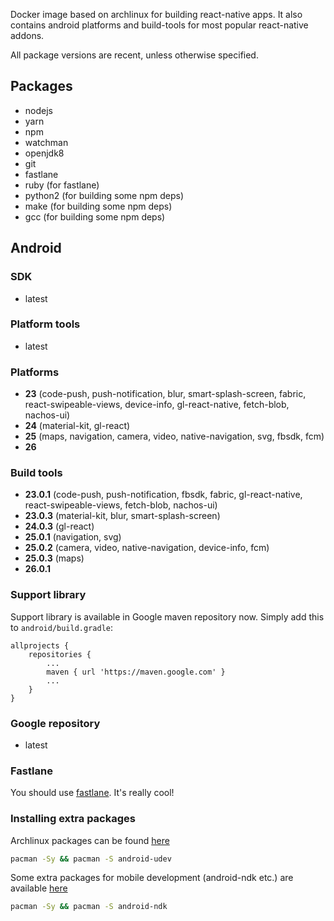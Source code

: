 Docker image based on archlinux for building react-native apps. It also contains
android platforms and build-tools for most popular react-native addons. 

All package versions are recent, unless otherwise specified.

## Packages

- nodejs
- yarn
- npm
- watchman
- openjdk8
- git
- fastlane
- ruby (for fastlane)
- python2 (for building some npm deps)
- make (for building some npm deps)
- gcc (for building some npm deps)

## Android

### SDK

- latest

### Platform tools

- latest

### Platforms

- **23** (code-push, push-notification, blur, smart-splash-screen, fabric,
react-swipeable-views, device-info, gl-react-native, fetch-blob, nachos-ui)
- **24** (material-kit, gl-react)
- **25** (maps, navigation, camera, video, native-navigation, svg, fbsdk, fcm)
- **26**

### Build tools

- **23.0.1** (code-push, push-notification, fbsdk, fabric, gl-react-native,
react-swipeable-views, fetch-blob, nachos-ui)
- **23.0.3** (material-kit, blur, smart-splash-screen)
- **24.0.3** (gl-react)
- **25.0.1** (navigation, svg)
- **25.0.2** (camera, video, native-navigation, device-info, fcm)
- **25.0.3** (maps)
- **26.0.1**

### Support library

Support library is available in Google maven repository now. Simply add this
to `android/build.gradle`:
```
allprojects {
    repositories {
        ...
        maven { url 'https://maven.google.com' }
        ...
    }
}
```

### Google repository

- latest

### Fastlane

You should use [fastlane](https://fastlane.tools/). It's really cool!

### Installing extra packages

Archlinux packages can be found [here](https://www.archlinux.org/packages/)
```bash
pacman -Sy && pacman -S android-udev
```

Some extra packages for mobile development (android-ndk etc.) are available
[here](https://keybase.pub/farwayer/arch/mobile/)
```bash
pacman -Sy && pacman -S android-ndk
```